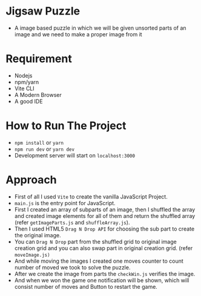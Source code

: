 # Jigsaw Puzzle

- A image based puzzle in which we will be given unsorted parts of an image and we need to make a proper image from it

# Requirement

- Nodejs
- npm/yarn
- Vite CLI
- A Modern Browser
- A good IDE

# How to Run The Project

- `npm install` or `yarn`
- `npm run dev` or `yarn dev`
- Development server will start on `localhost:3000`

# Approach

- First of all I used `Vite` to create the vanilla JavaScript Project.
- `main.js` is the entry point for JavaScript.
- First I created an array of subparts of an image, then I shuffled the array and created image elements for all of them and return the shuffled array (refer `getImageParts.js` and `shuffleArray.js`).
- Then I used HTML5 `Drag N Drop API` for choosing the sub part to create the original image.
- You can `Drag N Drop` part from the shuffled grid to original image creation grid and you can also swap part in original creation grid. (refer `moveImage.js)`
- And while moving the images I created one moves counter to count number of moved we took to solve the puzzle.
- After we create the image from parts the `checkWin.js` verifies the image.
- And when we won the game one notification will be shown, which will consist number of moves and Button to restart the game.
